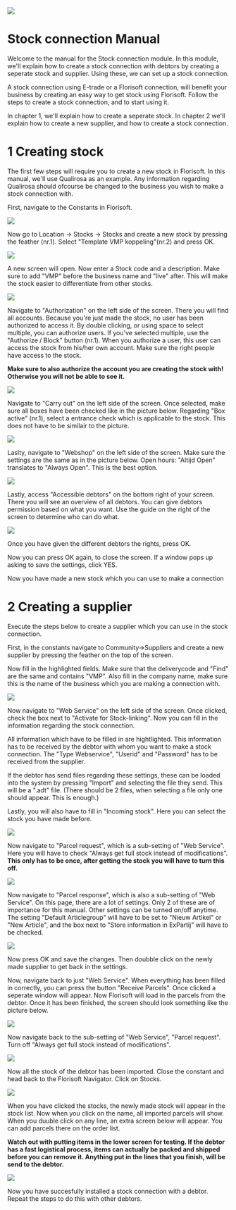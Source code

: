 <img src="../../fslogo.png"/>

# Stock connection Manual

Welcome to the manual for the Stock connection module. In this module, we'll explain how to create a stock connection with debtors by creating a seperate stock and supplier. Using these, we can set up a stock connection.

A stock connection using E-trade or a Florisoft connection, will benefit your business by creating an easy way to get stock using Florisoft. Follow the steps to create a stock connection, and to start using it.

In chapter 1, we'll explain how to create a seperate stock. In chapter 2 we'll explain how to create a new supplier, and how to create a stock connection.

# 1 Creating stock
The first few steps will require you to create a new stock in Florisoft. In this manual, we'll use Qualirosa as an example. Any information regarding Qualirosa should ofcourse be changed to the business you wish to make a stock connection with.

First, navigate to the Constants in Florisoft.

<img src=".Stock connection manual/media/image2.png" />

Now go to Location -> Stocks -> Stocks and create a new stock by pressing the feather (nr.1). Select "Template VMP koppeling"(nr.2) and press OK.

<img src=".Stock connection manual/media/image3.png" />

A new screen will open. Now enter a Stock code and a description. Make sure to add "VMP" before the business name and "live" after. This will make the stock easier to differentiate from other stocks.

<img src=".Stock connection manual/media/image4.png" />

Navigate to "Authorization" on the left side of the screen. There you will find all accounts. Because you're just made the stock, no user has been authorized to access it. By double clicking, or using space to select multiple, you can authorize users. If you've selected multiple, use the "Authorize / Block" button (nr.1). When you authorize a user, this user can access the stock from his/her own account. Make sure the right people have access to the stock.

**Make sure to also authorize the account you are creating the stock with! Otherwise you will not be able to see it.**

<img src=".Stock connection manual/media/image5.png" />

Navigate to "Carry out" on the left side of the screen. Once selected, make sure all boxes have been checked like in the picture below. Regarding "Box active" (nr.1), select a entrance check which is applicable to the stock. This does not have to be similair to the picture.

<img src=".Stock connection manual/media/image6.png" />

Laslty, navigate to "Webshop" on the left side of the screen. Make sure the settings are the same as in the picture below. Open hours: "Altijd Open" translates to "Always Open". This is the best option.

<img src=".Stock connection manual/media/image7.png" />

Lastly, access "Accessible debtors" on the bottom right of your screen. There you will see an overview of all debtors. You can give debtors permission based on what you want. Use the guide on the right of the screen to determine who can do what.

<img src=".Stock connection manual/media/image9.png" />

Once you have given the different debtors the rights, press OK.

Now you can press OK again, to close the screen. If a window pops up asking to save the settings, click YES.

Now you have made a new stock which you can use to make a connection

# 2 Creating a supplier
Execute the steps below to create a supplier which you can use in the stock connection.

First, in the constants navigate to Community->Suppliers and create a new supplier by pressing the feather on the top of the screen.

Now fill in the highlighted fields. Make sure that the deliverycode and "Find" are the same and contains "VMP". Also fill in the company name, make sure this is the name of the business which you are making a connection with.

<img src=".Stock connection manual/media/image10.png" />

Now navigate to "Web Service" on the left side of the screen. Once clicked, check the box next to "Activate for Stock-linking". Now you can fill in the information regarding the stock connection.

All information which have to be filled in are hightlighted. This information has to be received by the debtor with whom you want to make a stock connection. The "Type Webservice", "Userid" and "Password" has to be received from the supplier.

If the debtor has send files regarding these settings, these can be loaded into the system by pressing "Import" and selecting the file they send. This will be a ".adt" file. (There should be 2 files, when selecting a file only one should appear. This is enough.)

Lastly, you will also have to fill in "Incoming stock". Here you can select the stock you have made before.

<img src=".Stock connection manual/media/image11.png" />

Now navigate to "Parcel request", which is a sub-setting of "Web Service". Here you will have to check "Always get full stock instead of modifications". **This only has to be once, after getting the stock you will have to turn this off.**

<img src=".Stock connection manual/media/image12.png" />

Now navigate to "Parcel response", which is also a sub-setting of "Web Service". On this page, there are a lot of settings. Only 2 of these are of importance for this manual. Other settings can be turned on/off anytime. The setting "Default Articlegroup" will have to be set to "Nieuw Artikel" or "New Article", and the box next to "Store information in ExPartij" will have to be checked.

<img src=".Stock connection manual/media/image13.png" />

Now press OK and save the changes. Then doubble click on the newly made supplier to get back in the settings.

Now, navigate back to just "Web Service". When everything has been filled in correctly, you can press the button "Receive Parcels". Once clicked a seperate window will appear. Now Florisoft will load in the parcels from the debtor. Once it has been finished, the screen should look something like the picture below.

<img src=".Stock connection manual/media/image14.png" />

Now navigate back to the sub-setting of "Web Service", "Parcel request". Turn off "Always get full stock instead of modifications".

<img src=".Stock connection manual/media/image15.png" />


Now all the stock of the debtor has been imported. Close the constant and head back to the Florisoft Navigator. Click on Stocks.

<img src=".Stock connection manual/media/image16.png" />

When you have clicked the stocks, the newly made stock will appear in the stock list. Now when you click on the name, all imported parcels will show. When you duuble click on any line, an extra screen below will appear. You can add parcels there on the order list.

**Watch out with putting items in the lower screen for testing. If the debtor has a fast logistical process, items can actually be packed and shipped before you can remove it. Anything put in the lines that you finish, will be send to the debtor.**

<img src=".Stock connection manual/media/image17.png" />

Now you have succesfully installed a stock connection with a debtor. Repeat the steps to do this with other debtors.

